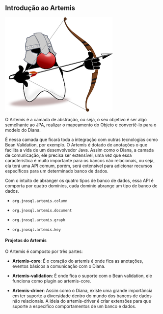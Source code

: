 ## Introdução ao Artemis

![](../../images/duke-artemis-min.png)

O Artemis é a camada de abstração, ou seja, o seu objetivo é ser algo semelhante ao JPA, realizar o mapeamento do Objeto e convertê-lo para o modelo do Diana.

É nessa camada que ficará toda a integração com outras tecnologias como Bean Validation, por exemplo. O Artemis é dotado de anotações o que facilita a vida de um desenvolvedor Java. Assim como o Diana, a camada de comunicação, ele precisa ser extensível, uma vez que essa característica é muito importante para os bancos não relacionais, ou seja, ela terá uma API comum, porém, será extensível para adicionar recursos específicos para um determinado banco de dados.

Com o intuito de abranger os quatro tipos de banco de dados, essa API é comporta por quatro domínios, cada domínio abrange um tipo de banco de dados.

* `org.jnosql.artemis.column`

* `org.jnosql.artemis.document`

* `org.jnosql.artemis.graph`

* `org.jnosql.artemis.key`



#### Projetos do Artemis

O Artemis é composto por três partes:

* **Artemis-core**: É o coração do artemis é onde fica as anotações, eventos básicos  a comunicação com o Diana.

* **Artemis-validation**: É onde fica o suporte com o Bean validation, ele funciona como plugin ao artemis-core. 

* **Artemis-driver**: Assim como o Diana, existe uma grande importância em ter suporte a diversidade dentro do mundo dos bancos de dados não relacionais. A ideia do artemis-driver é criar extensões para que suporte a específico comportamentos de um banco e dados.









